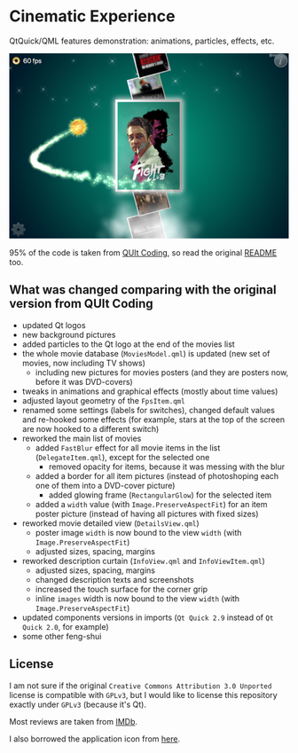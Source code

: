 # Cinematic Experience

QtQuick/QML features demonstration: animations, particles, effects, etc.

![Cinematic Experience](/images/ce-screenshot.png?raw=true "Cinematic Experience")

95% of the code is taken from [QUIt Coding](http://quitcoding.com/?page=work#cinex), so read the original [README](/README.original.md) too.

## What was changed comparing with the original version from QUIt Coding

* updated Qt logos
* new background pictures
* added particles to the Qt logo at the end of the movies list
* the whole movie database (`MoviesModel.qml`) is updated (new set of movies, now including TV shows)
    - including new pictures for movies posters (and they are posters now, before it was DVD-covers)
* tweaks in animations and graphical effects (mostly about time values)
* adjusted layout geometry of the `FpsItem.qml`
* renamed some settings (labels for switches), changed default values and re-hooked some effects (for example, stars at the top of the screen are now hooked to a different switch)
* reworked the main list of movies
    - added `FastBlur` effect for all movie items in the list (`DelegateItem.qml`), except for the selected one
        + removed opacity for items, because it was messing with the blur
    - added a border for all item pictures (instead of photoshoping each one of them into a DVD-cover picture)
        + added glowing frame (`RectangularGlow`) for the selected item
    - added a `width` value (with `Image.PreserveAspectFit`) for an item poster picture (instead of having all pictures with fixed sizes)
* reworked movie detailed view (`DetailsView.qml`)
    - poster image `width` is now bound to the view `width` (with `Image.PreserveAspectFit`)
    - adjusted sizes, spacing, margins
* reworked description curtain (`InfoView.qml` and `InfoViewItem.qml`)
    - adjusted sizes, spacing, margins
    - changed description texts and screenshots
    - increased the touch surface for the corner grip
    - inline `images` width is now bound to the view `width` (with `Image.PreserveAspectFit`)
* updated components versions in imports (`Qt Quick 2.9` instead of `Qt Quick 2.0`, for example)
* some other feng-shui

## License

I am not sure if the original `Creative Commons Attribution 3.0 Unported` license is compatible with `GPLv3`, but I would like to license this repository exactly under `GPLv3` (because it's Qt).

Most reviews are taken from [IMDb](http://www.imdb.com).

I also borrowed the application icon from [here](http://www.iconarchive.com/show/3d-cartoon-vol3-icons-by-hopstarter/Windows-Movie-Maker-icon.html).
